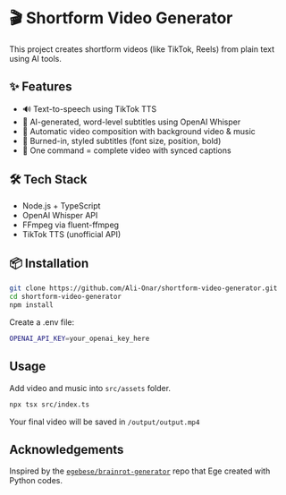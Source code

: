 # 🎬 Shortform Video Generator

This project creates shortform videos (like TikTok, Reels) from plain text using AI tools.

## ✨ Features

- 🔊 Text-to-speech using TikTok TTS
- 🧠 AI-generated, word-level subtitles using OpenAI Whisper
- 🎥 Automatic video composition with background video & music
- 💬 Burned-in, styled subtitles (font size, position, bold)
- 🧪 One command = complete video with synced captions

## 🛠 Tech Stack

- Node.js + TypeScript
- OpenAI Whisper API
- FFmpeg via fluent-ffmpeg
- TikTok TTS (unofficial API)

## 📦 Installation

```bash
git clone https://github.com/Ali-Onar/shortform-video-generator.git
cd shortform-video-generator
npm install
```

Create a .env file:

```bash
OPENAI_API_KEY=your_openai_key_here
```

## Usage

Add video and music into `src/assets` folder.

```bash
npx tsx src/index.ts
```

Your final video will be saved in `/output/output.mp4`

## Acknowledgements

Inspired by the [`egebese/brainrot-generator`](https://github.com/egebese/brainrot-generator) repo that Ege created with Python codes.

